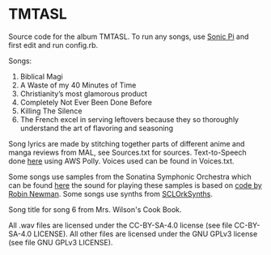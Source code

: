 # TMTASL
Source code for the album TMTASL. To run any songs, use [Sonic Pi](https://sonic-pi.net/) and first edit and run config.rb.

Songs:
1. Biblical Magi
2. A Waste of my 40 Minutes of Time
3. Christianity’s most glamorous product
4. Completely Not Ever Been Done Before
5. Killing The Silence
6. The French excel in serving leftovers because they so thoroughly understand the art of flavoring and seasoning

Song lyrics are made by stitching together parts of different anime and manga reviews from MAL, see Sources.txt for sources.
Text-to-Speech done [here](https://ttsmp3.com/) using AWS Polly. Voices used can be found in Voices.txt.

Some songs use samples from the Sonatina Symphonic Orchestra which can be found [here](https://github.com/peastman/sso) the sound for playing these samples is based on [code by Robin Newman](https://rbnrpi.wordpress.com/2016/03/16/sonatina-symphonic-orchestra-revisited-to-give-55-sample-voices-for-sonic-pi/).
Some songs use synths from [SCLOrkSynths](https://github.com/SCLOrkHub/SCLOrkSynths).

Song title for song 6 from Mrs. Wilson's Cook Book.

All .wav files are licensed under the CC-BY-SA-4.0 license (see file CC-BY-SA-4.0 LICENSE).
All other files are licensed under the GNU GPLv3 license (see file GNU GPLv3 LICENSE).